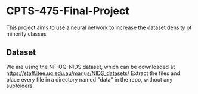 # CPTS-475-Final-Project
This project aims to use a neural network to increase the dataset density of minority classes

## Dataset
We are using the NF-UQ-NIDS dataset, which can be downloaded at https://staff.itee.uq.edu.au/marius/NIDS_datasets/
Extract the files and place every file in a directory named "data" in the repo, without any subfolders.
